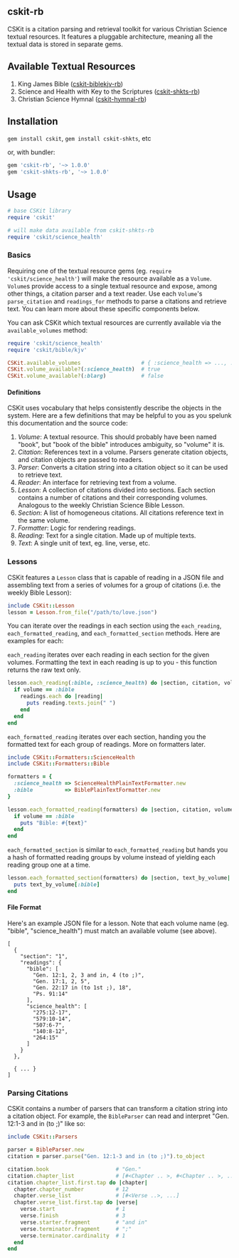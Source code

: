 ## cskit-rb

CSKit is a citation parsing and retrieval toolkit for various Christian Science textual resources.  It features a pluggable architecture, meaning all the textual data is stored in separate gems.

## Available Textual Resources

1. King James Bible ([cskit-biblekjv-rb](https://github.com/camertron/cskit-biblekjv-rb))
2. Science and Health with Key to the Scriptures ([cskit-shkts-rb](https://github.com/camertron/cskit-shkts-rb))
3. Christian Science Hymnal ([cskit-hymnal-rb](https://github.com/camertron/cskit-hymnal-rb))

## Installation

`gem install cskit`, `gem install cskit-shkts`, etc

or, with bundler:

```ruby
gem 'cskit-rb', '~> 1.0.0'
gem 'cskit-shkts-rb', '~> 1.0.0'
```

## Usage

```ruby
# base CSKit library
require 'cskit'

# will make data available from cskit-shkts-rb
require 'cskit/science_health'
```

### Basics

Requiring one of the textual resource gems (eg. `require 'cskit/science_health'`) will make the resource available as a `Volume`.  `Volume`s provide access to a single textual resource and expose, among other things, a citation parser and a text reader.  Use each `Volume`'s `parse_citation` and `readings_for` methods to parse a citations and retrieve text.  You can learn more about these specific components below.

You can ask CSKit which textual resources are currently available via the `available_volumes` method:

```ruby
require 'cskit/science_health'
require 'cskit/bible/kjv'

CSKit.available_volumes                   # { :science_health => ..., :bible => ... }
CSKit.volume_available?(:science_health)  # true
CSKit.volume_available?(:blarg)           # false
```

#### Definitions

CSKit uses vocabulary that helps consistently describe the objects in the system.  Here are a few definitions that may be helpful to you as you spelunk this documentation and the source code:

1. _Volume_: A textual resource.  This should probably have been named "book", but "book of the bible" introduces ambiguity, so "volume" it is.
2. _Citation_: References text in a volume.  Parsers generate citation objects, and citation objects are passed to readers.
3. _Parser_: Converts a citation string into a citation object so it can be used to retrieve text.
4. _Reader_: An interface for retrieving text from a volume.
5. _Lesson_: A collection of citations divided into sections.  Each section contains a number of citations and their corresponding volumes.  Analogous to the weekly Christian Science Bible Lesson.
6. _Section_: A list of homogeneous citations.  All citations reference text in the same volume.
7. _Formatter_: Logic for rendering readings.
8. _Reading_: Text for a single citation.  Made up of multiple texts.
9. _Text_: A single unit of text, eg. line, verse, etc.

### Lessons

CSKit features a `Lesson` class that is capable of reading in a JSON file and assembling text from a series of volumes for a group of citations (i.e. the weekly Bible Lesson):

```ruby
include CSKit::Lesson
lesson = Lesson.from_file("/path/to/love.json")
```

You can iterate over the readings in each section using the `each_reading`, `each_formatted_reading`, and `each_formatted_section` methods.  Here are examples for each:

`each_reading` iterates over each reading in each section for the given volumes.  Formatting the text in each reading is up to you - this function returns the raw text only.

```ruby
lesson.each_reading(:bible, :science_health) do |section, citation, volume, readings|
  if volume == :bible
    readings.each do |reading|
      puts reading.texts.join(" ")
    end
  end
end
```

`each_formatted_reading` iterates over each section, handing you the formatted text for each group of readings.  More on formatters later.

```ruby
include CSKit::Formatters::ScienceHealth
include CSKit::Formatters::Bible

formatters = {
  :science_health => ScienceHealthPlainTextFormatter.new
  :bible          => BiblePlainTextFormatter.new
}

lesson.each_formatted_reading(formatters) do |section, citation, volume, text|
  if volume == :bible
    puts "Bible: #{text}"
  end
end
```

`each_formatted_section` is similar to `each_formatted_reading` but hands you a hash of formatted reading groups by volume instead of yielding each reading group one at a time.

```ruby
lesson.each_formatted_section(formatters) do |section, text_by_volume|
  puts text_by_volume[:bible]
end
```

#### File Format

Here's an example JSON file for a lesson. Note that each volume name (eg. "bible", "science_health") must match an available volume (see above).

```
[
  {
    "section": "1",
    "readings": {
      "bible": [
        "Gen. 12:1, 2, 3 and in, 4 (to ;)",
        "Gen. 17:1, 2, 5",
        "Gen. 22:17 in (to 1st ;), 18",
        "Ps. 91:14"
      ],
      "science_health": [
        "275:12-17",
        "579:10-14",
        "507:6-7",
        "140:8-12",
        "264:15"
      ]
    }
  },

  { ... }
]
```

### Parsing Citations

CSKit contains a number of parsers that can transform a citation string into a citation object.  For example, the `BibleParser` can read and interpret "Gen. 12:1-3 and in (to ;)" like so:

```ruby
include CSKit::Parsers

parser = BibleParser.new
citation = parser.parse("Gen. 12:1-3 and in (to ;)").to_object

citation.book                     # "Gen."
citation.chapter_list             # [#<Chapter .. >, #<Chapter .. >, ...]
citation.chapter_list.first.tap do |chapter|
  chapter.chapter_number          # 12
  chapter.verse_list              # [#<Verse ..>, ...]
  chapter.verse_list.first.tap do |verse|
    verse.start                   # 1
    verse.finish                  # 3
    verse.starter.fragment        # "and in"
    verse.terminator.fragment     # ";"
    verse.terminator.cardinality  # 1
  end
end
```
